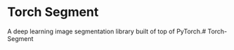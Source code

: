 # Torch Segment



A deep learning image segmentation library built of top of PyTorch.# Torch-Segment
